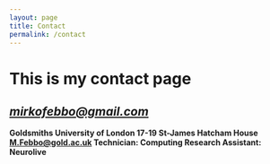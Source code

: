 ```yaml
---
layout: page
title: Contact
permalink: /contact
---
```

# This is my contact page

*mirkofebbo@gmail.com*
---
**Goldsmiths University of London
17-19 St-James Hatcham House
M.Febbo@gold.ac.uk
Technician: Computing
Research Assistant: Neurolive**